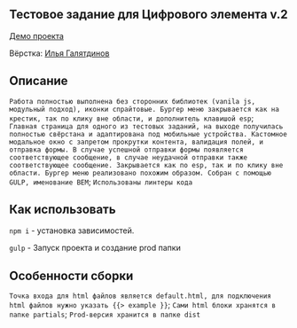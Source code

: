 ## Тестовое задание для Цифрового элемента v.2

[Демо проекта](https://nivaiz.github.io/digitalElement-v.2/dist/index.html)

Вёрстка: [Илья Галятдинов](https://github.com/NivaiZ/)

## Описание

`Работа полностью выполнена без сторонних библиотек (vanila js, модульный подход), иконки спрайтовые. Бургер меню закрывается как на крестик, так по клику вне области, и дополнитель клавишой esp`;<br> 
`Главная страница для одного из тестовых заданий, на выходе получилась полностью свёрстана и адаптирована под мобильные устройства. Кастомное модальное окно с запретом прокрутки контента, валидация полей, и отправка формы. В случае успешной отправки формы появляется соответствующее сообщение, в случае неудачной отправки также соответствующее сообщение. Закрывается как по esp, так и по клику вне области. Бургер меню реализовано похожим образом. Собран с помощью GULP, именование BEM`;
`Использованы линтеры кода`

## Как использовать

`npm i` - установка зависимостей.

`gulp` - Запуск проекта и создание prod папки

## Особенности сборки

`Точка входа для html файлов является default.html, для подключения html файлов нужно указать {{> example }}`;
`Сами html блоки хранятся в папке partials`;
`Prod-версия хранится в папке dist`
